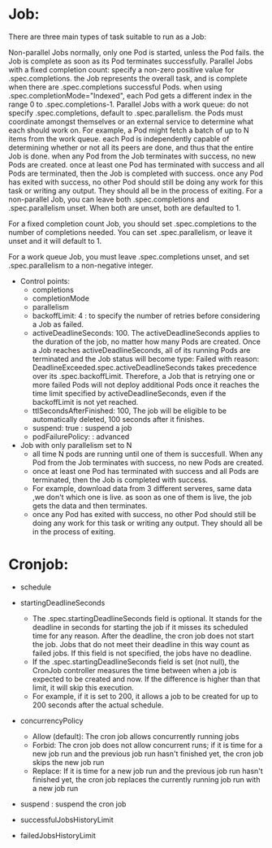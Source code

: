 # Job:
There are three main types of task suitable to run as a Job:

Non-parallel Jobs
normally, only one Pod is started, unless the Pod fails.
the Job is complete as soon as its Pod terminates successfully.
Parallel Jobs with a fixed completion count:
specify a non-zero positive value for .spec.completions.
the Job represents the overall task, and is complete when there are .spec.completions successful Pods.
when using .spec.completionMode="Indexed", each Pod gets a different index in the range 0 to .spec.completions-1.
Parallel Jobs with a work queue:
do not specify .spec.completions, default to .spec.parallelism.
the Pods must coordinate amongst themselves or an external service to determine what each should work on. For example, a Pod might fetch a batch of up to N items from the work queue.
each Pod is independently capable of determining whether or not all its peers are done, and thus that the entire Job is done.
when any Pod from the Job terminates with success, no new Pods are created.
once at least one Pod has terminated with success and all Pods are terminated, then the Job is completed with success.
once any Pod has exited with success, no other Pod should still be doing any work for this task or writing any output. They should all be in the process of exiting.
For a non-parallel Job, you can leave both .spec.completions and .spec.parallelism unset. When both are unset, both are defaulted to 1.

For a fixed completion count Job, you should set .spec.completions to the number of completions needed. You can set .spec.parallelism, or leave it unset and it will default to 1.

For a work queue Job, you must leave .spec.completions unset, and set .spec.parallelism to a non-negative integer.

- Control points:
    - completions
    - completionMode
    - parallelism
    - backoffLimit: 4 : to specify the number of retries before considering a Job as failed.
    - activeDeadlineSeconds: 100. The activeDeadlineSeconds applies to the duration of the job, no matter how many Pods are created. Once a Job reaches activeDeadlineSeconds, all of its running Pods are terminated and the Job status will become type: Failed with reason: DeadlineExceeded.spec.activeDeadlineSeconds takes precedence over its .spec.backoffLimit. Therefore, a Job that is retrying one or more failed Pods will not deploy additional Pods once it reaches the time limit specified by activeDeadlineSeconds, even if the backoffLimit is not yet reached.
    - ttlSecondsAfterFinished: 100, The job will be eligible to be automatically deleted, 100 seconds after it finishes.
    - suspend: true : suspend a job
    - podFailurePolicy: : advanced
- Job with only parallelism set to N
    -  all time N pods are running until one of them is succesfull. When any Pod from the Job terminates with success, no new Pods are created.
    - once at least one Pod has terminated with success and all Pods are terminated, then the Job is completed with success.
    - For example, download data from 3 different serveres, same data ,we don't which one is live. as soon as one of them is live, the job gets the data and then terminates.
    - once any Pod has exited with success, no other Pod should still be doing any work for this task or writing any output. They should all be in the process of exiting.
   

# Cronjob:
- schedule
- startingDeadlineSeconds
    - The .spec.startingDeadlineSeconds field is optional. It stands for the deadline in seconds for starting the job if it misses its scheduled time for any reason. After the deadline, the cron job does not start the job. Jobs that do not meet their deadline in this way count as failed jobs. If this field is not specified, the jobs have no deadline.
    - If the .spec.startingDeadlineSeconds field is set (not null), the CronJob controller measures the time between when a job is expected to be created and now. If the difference is higher than that limit, it will skip this execution.
    - For example, if it is set to 200, it allows a job to be created for up to 200 seconds after the actual schedule.

- concurrencyPolicy
    - Allow (default): The cron job allows concurrently running jobs
    - Forbid: The cron job does not allow concurrent runs; if it is time for a new job run and the previous job run hasn't finished yet, the cron job skips the new job run
    - Replace: If it is time for a new job run and the previous job run hasn't finished yet, the cron job replaces the currently running job run with a new job run
- suspend : suspend the cron job
- successfulJobsHistoryLimit
- failedJobsHistoryLimit
